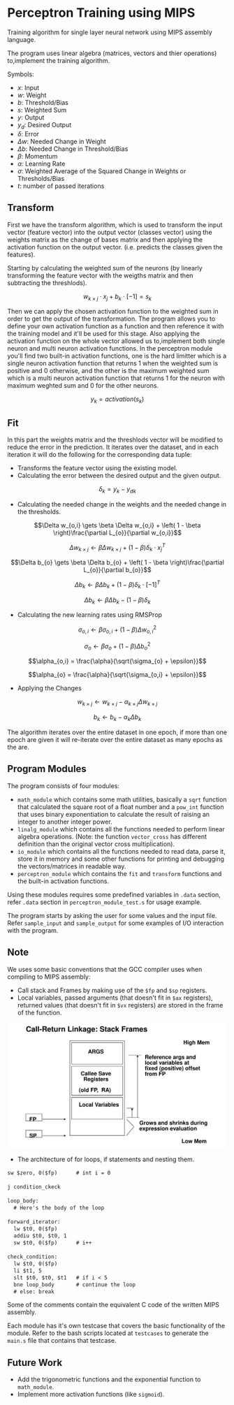 # Perceptron Training using MIPS

Training algorithm for single layer neural network using MIPS assembly language.

The program uses linear algebra (matrices, vectors and thier operations) to,implement the training algorithm.

Symbols:

- $`x`$: Input
- $`w`$: Weight
- $`b`$: Threshold/Bias
- $`s`$: Weighted Sum
- $`y`$: Output
- $`y_d`$: Desired Output
- $`\delta`$: Error
- $`\Delta w`$: Needed Change in Weight
- $`\Delta b`$: Needed Change in Threshold/Bias
- $`\beta`$: Momentum
- $`\alpha`$: Learning Rate
- $`\sigma`$: Weighted Average of the Squared Change in Weights or Thresholds/Bias
- $`t`$: number of passed iterations

## Transform

First we have the transform algorithm, which is used to transform the input vector (feature vector) into the output vector (classes vector) using the weights matrix as the change of bases matrix and then applying the activation function on the output vector. (i.e. predicts the classes given the features).

Starting by calculating the weighted sum of the neurons (by linearly transforming the feature vector with the weigths matrix and then subtracting the threshlods).

```math
w_{k \times j} \cdot x_{j} + b_{k} \cdot \left[ -1 \right] = s_{k}
```

Then we can apply the chosen activation function to the weighted sum in order to get the output of the transformation. The program allows you to define your own activation function as a function and then reference it with the training model and it'll be used for this stage. Also applying the activation function on the whole vector allowed us to,implement both single neuron and multi neuron activation functions. In the perceptron module you'll find two built-in activation functions, one is the hard limitter which is a single neuron activation function that returns 1 when the weighted sum is positive and 0 otherwise, and the other is the maximum weighted sum which is a multi neuron activation function that returns 1 for the neuron with maximum weghted sum and 0 for the other neurons.

```math
y_{k} = activation\left( s_{k} \right)
```

## Fit

In this part the weights matrix and the threshlods vector will be modified to reduce the error in the prediction. It iterates over the dataset, and in each iteration it will do the following for the corresponding data tuple:

- Transforms the feature vector using the existing model.
- Calculating the error between the desired output and the given output.

```math
\delta_{k} = y_{k} - {y_d}_{k}
```

- Calculating the needed change in the weights and the needed change in the thresholds.

```math
\Delta w_{o,i} \gets \beta \Delta w_{o,i} + \left( 1 - \beta \right)\frac{\partial L_{o}}{\partial w_{o,i}}
```

```math
\Delta w_{k \times j} \gets \beta \Delta w_{k \times j} + \left( 1 - \beta \right)\delta_{k} \cdot x_{j}^T
```

```math
\Delta b_{o} \gets \beta \Delta b_{o} + \left( 1 - \beta \right)\frac{\partial L_{o}}{\partial b_{o}}
```

```math
\Delta b_{k} \gets \beta \Delta b_{k} + \left( 1 - \beta \right)\delta_{k} \cdot \left[ -1 \right] ^T
```

```math
\Delta b_{k} \gets \beta \Delta b_{k} - \left( 1 - \beta \right)\delta_{k}
```

- Calculating the new learning rates using RMSProp

```math
\sigma_{o,i} \gets \beta \sigma_{o,i} + \left( 1 - \beta \right) \Delta w_{o,i}^2
```

```math
\sigma_{o} \gets \beta \sigma_{o} + \left( 1 - \beta \right) \Delta b_{o}^2
```

```math
\alpha_{o,i} = \frac{\alpha}{\sqrt{\sigma_{o} + \epsilon}}
```

```math
\alpha_{o} = \frac{\alpha}{\sqrt{\sigma_{o,i} + \epsilon}}
```

- Applying the Changes

```math
w_{k \times j} \gets w_{k \times j} - \alpha_{k \times j} \Delta w_{k \times j}
```

```math
b_{k} \gets b_{k} - \alpha_{k} \Delta b_{k}
```

The algorithm iterates over the entire dataset in one epoch, if more than one epoch are given it will re-iterate over the entire dataset as many epochs as the are.

## Program Modules

The program consists of four modules:

- `math_module` which contains some math utilities, basically a `sqrt` function that calculated the square root of a float number and a `pow_int` function that uses binary exponentiation to calculate the result of raising an integer to another integer power.
- `linalg_module` which contains all the functions needed to perform linear algebra operations. (Note: the function `vector_cross` has different definition than the original vector cross multiplication).
- `io_module` which contains all the functions needed to read data, parse it, store it in memory and some other functions for printing and debugging the vectors/matrices in readable way.
- `perceptron_module` which contains the `fit` and `transform` functions and the built-in activation functions.

Using these modules requires some predefined variables in `.data` section, refer `.data` section in `perceptron_module_test.s` for usage example.

The program starts by asking the user for some values and the input file. Refer `sample_input` and `sample_output` for some examples of I/O interaction with the program.

## Note

We uses some basic conventions that the GCC compiler uses when compiling to MIPS assembly:

- Call stack and Frames by making use of the `$fp` and `$sp` registers.
- Local variables, passed arguments (that doesn't fit in `$ax` registers), returned values (that doesn't fit in `$vx` registers) are stored in the frame of the function.

![call-stack](./figures/call-stack.jpg)

- The architecture of for loops, if statements and nesting them.

```assembly
sw $zero, 0($fp)      # int i = 0

j condition_ckeck

loop_body:
  # Here's the body of the loop

forward_iterator:
  lw $t0, 0($fp)
  addiu $t0, $t0, 1
  sw $t0, 0($fp)      # i++

check_condition:
  lw $t0, 0($fp)
  li $t1, 5
  slt $t0, $t0, $t1   # if i < 5
  bne loop_body       # continue the loop
  # else: break
```

Some of the comments contain the equivalent C code of the written MIPS assembly.

Each module has it's own testcase that covers the basic functionality of the module. Refer to the bash scripts located at `testcases` to generate the `main.s` file that contains that testcase.

## Future Work

- Add the trigonometric functions and the exponential function to `math_module`.
- Implement more activation functions (like `sigmoid`).
